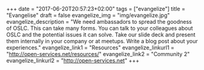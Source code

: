 +++
date = "2017-06-20T20:57:23+02:00"
tags = ["evangelize"]
title = "Evangelise"
draft = false
evangelize_img = "img/evangelize.jpg"
evangelize_description = "We need ambassadors to spread the goodness of OSLC. This can take many forms. You can talk to your colleagues about OSLC and the potential issues it can solve. Take our slide deck and present them internally in your company or at meetups. Write a blog post about your experiences."
evangelize_link1 = "Resources"
evangelize_linkurl1 = "http://open-services.net/resources/"
evangelize_link2 = "Community 2"
evangelize_linkurl2 = "http://open-services.net"
+++
